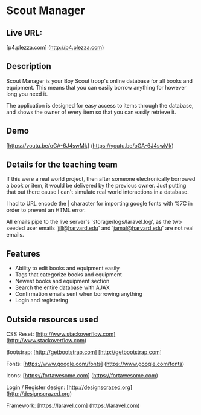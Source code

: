 # Scout Manager

## Live URL:

[p4.plezza.com] (http://p4.plezza.com)

## Description

Scout Manager is your Boy Scout troop's online database for all books and equipment. This means that you can easily borrow anything for however long you need it.

The application is designed for easy access to items through the database, and shows the owner of every item so that you can easily retrieve it.

## Demo

[https://youtu.be/oGA-6J4swMk] (https://youtu.be/oGA-6J4swMk)

## Details for the teaching team

If this were a real world project, then after someone electronically borrowed a book or item, it would be delivered by the previous owner. Just putting that out there cause I can't simulate real world interactions in a database.

I had to URL encode the | character for importing google fonts with %7C in order to prevent an HTML error.

All emails pipe to the live server's 'storage/logs/laravel.log', as the two seeded user emails 'jill@harvard.edu' and 'jamal@harvard.edu' are not real emails.

## Features

* Ability to edit books and equipment easily
* Tags that categorize books and equipment
* Newest books and equipment section
* Search the entire database with AJAX
* Confirmation emails sent when borrowing anything
* Login and registering

## Outside resources used

CSS Reset: [http://www.stackoverflow.com] (http://www.stackoverflow.com)

Bootstrap: [http://getbootstrap.com] [http://getbootstrap.com]

Fonts: [https://www.google.com/fonts] (https://www.google.com/fonts)

Icons: [https://fortawesome.com] (https://fortawesome.com)

Login / Register design: [http://designscrazed.org] (http://designscrazed.org)

Framework: [https://laravel.com] (https://laravel.com)
